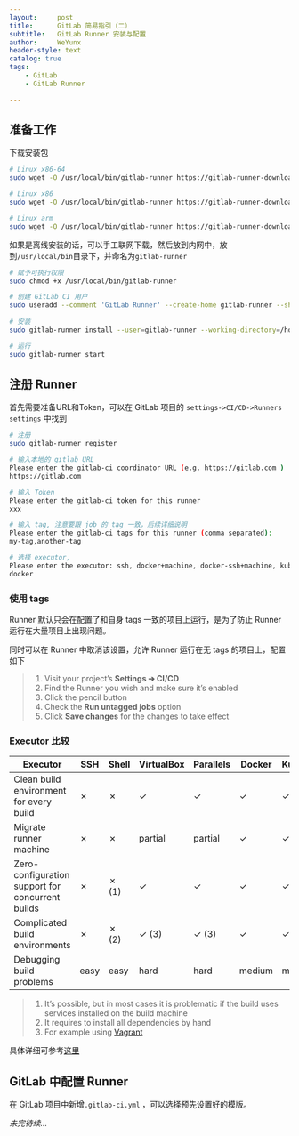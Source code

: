 ```yaml
---
layout:     post
title:      GitLab 简易指引（二）
subtitle:   GitLab Runner 安装与配置
author:     WeYunx
header-style: text
catalog: true
tags:
    - GitLab
    - GitLab Runner

---
```


## 准备工作

下载安装包

```bash
# Linux x86-64
sudo wget -O /usr/local/bin/gitlab-runner https://gitlab-runner-downloads.s3.amazonaws.com/latest/binaries/gitlab-runner-linux-amd64

# Linux x86
sudo wget -O /usr/local/bin/gitlab-runner https://gitlab-runner-downloads.s3.amazonaws.com/latest/binaries/gitlab-runner-linux-386

# Linux arm
sudo wget -O /usr/local/bin/gitlab-runner https://gitlab-runner-downloads.s3.amazonaws.com/latest/binaries/gitlab-runner-linux-arm


```

如果是离线安装的话，可以手工联网下载，然后放到内网中，放到`/usr/local/bin`目录下，并命名为`gitlab-runner`

```bash
# 赋予可执行权限
sudo chmod +x /usr/local/bin/gitlab-runner

# 创建 GitLab CI 用户
sudo useradd --comment 'GitLab Runner' --create-home gitlab-runner --shell /bin/bash
 
# 安装
sudo gitlab-runner install --user=gitlab-runner --working-directory=/home/gitlab-runner

# 运行
sudo gitlab-runner start

```

## 注册 Runner

首先需要准备URL和Token，可以在 GitLab 项目的 `settings->CI/CD->Runners settings` 中找到


```bash
# 注册
sudo gitlab-runner register

# 输入本地的 gitlab URL
Please enter the gitlab-ci coordinator URL (e.g. https://gitlab.com )
https://gitlab.com

# 输入 Token
Please enter the gitlab-ci token for this runner
xxx

# 输入 tag, 注意要跟 job 的 tag 一致，后续详细说明
Please enter the gitlab-ci tags for this runner (comma separated):
my-tag,another-tag

# 选择 executor, 
Please enter the executor: ssh, docker+machine, docker-ssh+machine, kubernetes, docker, parallels, virtualbox, docker-ssh, shell:
docker
```



### 使用 tags

Runner 默认只会在配置了和自身 tags 一致的项目上运行，是为了防止 Runner 运行在大量项目上出现问题。

同时可以在 Runner 中取消该设置，允许 Runner 运行在无 tags 的项目上，配置如下 

> 1. Visit your project’s **Settings ➔ CI/CD**
> 2. Find the Runner you wish and make sure it’s enabled
> 3. Click the pencil button
> 4. Check the **Run untagged jobs** option
> 5. Click **Save changes** for the changes to take effect



### Executor 比较

| Executor                                         | SSH  | Shell | VirtualBox | Parallels | Docker | Kubernetes |
| ------------------------------------------------ | ---- | ----- | ---------- | --------- | ------ | ---------- |
| Clean build environment for every build          | ✗    | ✗     | ✓          | ✓         | ✓      | ✓          |
| Migrate runner machine                           | ✗    | ✗     | partial    | partial   | ✓      | ✓          |
| Zero-configuration support for concurrent builds | ✗    | ✗ (1) | ✓          | ✓         | ✓      | ✓          |
| Complicated build environments                   | ✗    | ✗ (2) | ✓ (3)      | ✓ (3)     | ✓      | ✓          |
| Debugging build problems                         | easy | easy  | hard       | hard      | medium | medium     |

> 1. It’s possible, but in most cases it is problematic if the build uses services installed on the build machine
> 2. It requires to install all dependencies by hand
> 3. For example using [Vagrant](https://www.vagrantup.com/docs/virtualbox/)

具体详细可参考[这里](https://docs.gitlab.com/runner/executors/#selecting-the-executor)

## GitLab 中配置 Runner

在 GitLab 项目中新增`.gitlab-ci.yml` ，可以选择预先设置好的模版。




*未完待续...*


